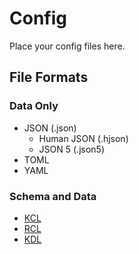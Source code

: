 # Config

Place your config files here.


## File Formats

### Data Only
- JSON (.json)
  - Human JSON (.hjson)
  - JSON 5 (.json5)
- TOML
- YAML

### Schema and Data
- [KCL](https://kcl-lang.io)
- [RCL](https://rcl-lang.org)
- [KDL](https://kdl-lang.dev)
